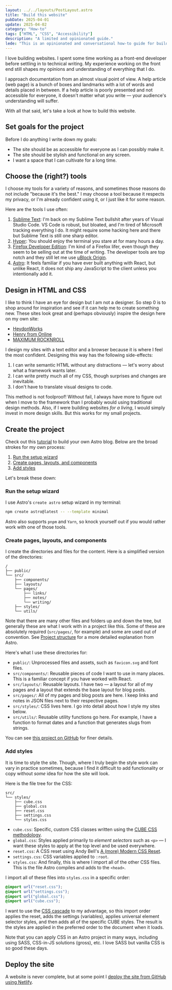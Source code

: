 ```yaml
---
layout: ../../layouts/PostLayout.astro
title: "Build this website"
pubDate: 2025-04-01
update: 2025-04-02
category: "How-to"
tags: ["HTML", "CSS", "Accessibility"]
description: "A limited and opinionated guide."
lede: "This is an opinionated and conversational how-to guide for building this website. It is far from comprehensive and it assumes this is not your first encounter with a lot of these concepts."
---
```


I love building websites. I spent some time working as a front-end developer before settling in to technical writing. My experience working on the front end still shapes my opinions and understanding of everything that I do.

I approach documentation from an almost visual point of view. A help article (web page) is a bunch of boxes and landmarks with a lot of words and details placed in between. If a help article is poorly presented and not accessible for everyone, it doesn't matter what you write — your audience's understanding will suffer.

With all that said, let's take a look at how to build this website.

## Set goals for the project

Before I do anything I write down my goals:

- The site should be as accessible for everyone as I can possibly make it.
- The site should be stylish and functional on any screen.
- I want a space that I can cultivate for a long time.

## Choose the (right?) tools

I choose my tools for a variety of reasons, and sometimes those reasons do not include "because it's the best." I may choose a tool because it respects my privacy, or I'm already confident using it, or I just like it for some reason.

Here are the tools I use often:

1. [Sublime Text](https://www.sublimetext.com/): I'm back on my Sublime Text bullshit after years of Visual Studio Code. VS Code is robust, but bloated, and I'm tired of Microsoft tracking everything I do. It might require some hacking here and there but Sublime Text is still one sharp editor.
2. [Hyper](https://hyper.is/): You should enjoy the terminal you stare at for many hours a day.
3. [Firefox Developer Edition](https://www.mozilla.org/en-US/firefox/developer/): I'm kind of a Firefox lifer, even though they seem to be selling out at the time of writing. The developer tools are top notch and they still let me use [uBlock Origin](https://ublockorigin.com/).
4. [Astro](https://www.astro.build/): It feels familiar if you have ever built anything with React, but unlike React, it does not ship any JavaScript to the client unless you intentionally add it.

## Design in HTML and CSS

I like to think I have an eye for design but I am not a designer. So step 0 is to shop around for inspiration and see if it can help me to create something new. These sites look great and (perhaps obviously) inspire the design here on my own site:

- [HeydonWorks](https://heydonworks.com/)
- [Henry from Online](https://henry.codes/)
- [MAXIMUM ROCKNROLL](https://www.maximumrocknroll.com/)

I design my sites with a text editor and a browser because it is where I feel the most confident. Designing this way has the following side-effects:

1. I can write semantic HTML without any distractions — let's worry about what a framework wants later.
2. I can write pretty much all of my CSS, though surprises and changes are inevitable.
3. I don't have to translate visual designs to code.

This method is not foolproof! Without fail, I always have more to figure out when I move to the framework than I probably would using traditional design methods. Also, if I were building websites _for a living_, I would simply invest in more design skills. But this works for my small projects.

## Create the project

Check out this [tutorial](https://docs.astro.build/en/tutorial/0-introduction/) to build your own Astro blog. Below are the broad strokes for my own process:

1. [Run the setup wizard](#run-the-setup-wizard)
2. [Create pages, layouts, and components](#create-pages-layouts-and-components)
3. [Add styles](#add-styles)

Let's break these down:

### Run the setup wizard

I use Astro's <code>create astro</code> setup wizard in my terminal:

```bash
npm create astro@latest -- --template minimal
```

Astro also supports <code>pnpm</code> and <code>Yarn</code>, so knock yourself out if you would rather work with one of those tools.

### Create pages, layouts, and components

I create the directories and files for the content. Here is a simplified version of the directories:

```plaintext
/
├── public/
└── src/
    ├── components/
    ├── layouts/
    └── pages/
        ├── links/
        ├── notes/
        └── writing/
    ├── styles/
    └── utils/
```

Note that there are many other files and folders up and down the tree, but generally these are what I work with in a project like this. Some of these are absolutely required (<code>src/pages/</code>, for example) and some are used out of convention. See [Project structure](https://docs.astro.build/en/basics/project-structure/) for a more detailed explanation from Astro.

Here's what I use these directories for:

- <code>public/</code>: Unprocessed files and assets, such as <code>favicon.svg</code> and font files.
- <code>src/components/</code>: Reusable pieces of code I want to use in many places. This is a familiar concept if you have worked with React.
- <code>src/layouts/</code>: Reusable layouts. I have two — a layout for all of my pages and a layout that extends the base layout for blog posts.
- <code>src/pages/</code>: All of my pages and blog posts are here. I keep links and notes in JSON files next to their respective pages.
- <code>src/styles/</code>: CSS lives here. I go into detail about how I style my sites below.
- <code>src/utils/</code>: Reusable utility functions go here. For example, I have a function to format dates and a function that generates slugs from strings.

You can see [this project on GitHub](https://github.com/z336/blog) for finer details.

### Add styles

It is time to style the site. Though, where I truly begin the style work can vary in practice sometimes, because I find it difficult to add functionality or copy without _some_ idea for how the site will look.

Here is the file tree for the CSS:

```plaintext
src/
└── styles/
    ├── cube.css
    ├── global.css
    ├── reset.css
    ├── settings.css
    └── styles.css
```

- <code>cube.css</code>: Specific, custom CSS classes written using the [CUBE CSS methodology](https://cube.fyi/).
- <code>global.css</code>: Styles applied primarily to _element selectors_ such as <code>&lt;p&gt;</code> — I want these styles to apply at the top level and be used everywhere.
- <code>reset.css</code>: A CSS reset using Andy Bell's [A (more) Modern CSS Reset](https://piccalil.li/blog/a-more-modern-css-reset/).
- <code>settings.css</code>: CSS variables applied to <code>:root</code>.
- <code>styles.css</code>: And finally, this is where I import all of the other CSS files. This is the file Astro compiles and adds to the <code>&lt;head&gt;</code>.

I import all of these files into <code>styles.css</code> in a specific order:

```css
@import url("reset.css");
@import url("settings.css");
@import url("global.css");
@import url("cube.css");
```

I want to use the [CSS cascade](https://developer.mozilla.org/en-US/docs/Web/CSS/CSS_cascade/Cascade) to my advantage, so this import order applies the reset, adds the settings (variables), applies universal element selector styles, and then adds all of the specific CUBE styles. The result is the styles are applied in the preferred order to the document when it loads.

Note that you can apply CSS in an Astro project in many ways, including using SASS, CSS-in-JS solutions (gross), etc. I love SASS but vanilla CSS is so good these days.

## Deploy the site

A website is never complete, but at some point I [deploy the site from GitHub using Netlify](https://www.netlify.com/blog/2016/09/29/a-step-by-step-guide-deploying-on-netlify/).
